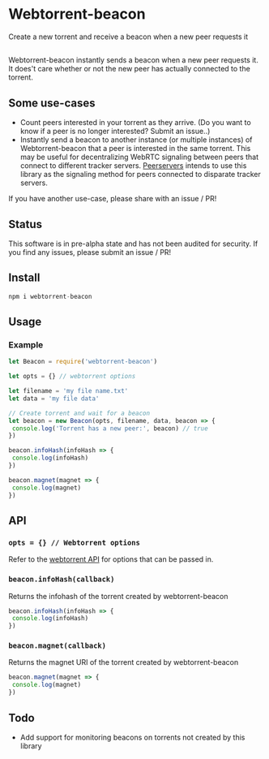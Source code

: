# Webtorrent-beacon
Create a new torrent and receive a beacon when a new peer requests it

##
Webtorrent-beacon instantly sends a beacon when a new peer requests it. It does't care whether or not the new peer has actually connected to the torrent.

## Some use-cases
- Count peers interested in your torrent as they arrive. (Do you want to know if a peer is no longer interested? Submit an issue..)
- Instantly send a beacon to another instance (or multiple instances) of Webtorrent-beacon that a peer is interested in the same torrent. This may be useful for decentralizing WebRTC signaling between peers that connect to different tracker servers. [Peerservers](https://github.com/draeder/peerservers) intends to use this library as the signaling method for peers connected to disparate tracker servers.

If you have another use-case, please share with an issue / PR!

## Status
This software is in pre-alpha state and has not been audited for security. If you find any issues, please submit an issue / PR!

## Install
```js
npm i webtorrent-beacon
```

## Usage

### Example
```js
let Beacon = require('webtorrent-beacon')

let opts = {} // webtorrent options

let filename = 'my file name.txt'
let data = 'my file data'

// Create torrent and wait for a beacon
let beacon = new Beacon(opts, filename, data, beacon => {
 console.log('Torrent has a new peer:', beacon) // true
})

beacon.infoHash(infoHash => {
 console.log(infoHash)
})

beacon.magnet(magnet => {
 console.log(magnet)
})

```

## API
### `opts = {} // Webtorrent options`
Refer to the [webtorrent API](https://webtorrent.io/docs) for options that can be passed in.

### `beacon.infoHash(callback)`
Returns the infohash of the torrent created by webtorrent-beacon
```js
beacon.infoHash(infoHash => {
 console.log(infoHash)
})
```

### `beacon.magnet(callback)`
Returns the magnet URI of the torrent created by webtorrent-beacon
```js
beacon.magnet(magnet => {
 console.log(magnet)
})
```

## Todo
- Add support for monitoring beacons on torrents not created by this library